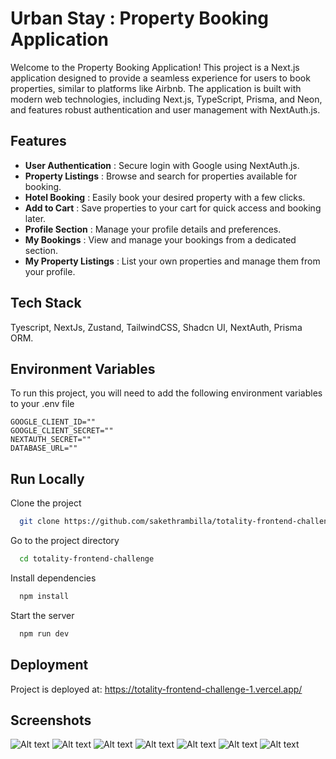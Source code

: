 
#  Urban Stay : Property Booking Application

Welcome to the Property Booking Application! This project is a Next.js application designed to provide a seamless experience for users to book properties, similar to platforms like Airbnb. The application is built with modern web technologies, including Next.js, TypeScript, Prisma, and Neon, and features robust authentication and user management with NextAuth.js.

## Features

- **User Authentication** : Secure login with Google using NextAuth.js.
- **Property Listings** : Browse and search for properties available for booking.
- **Hotel Booking** : Easily book your desired property with a few clicks.
- **Add to Cart** : Save properties to your cart for quick access and booking later.
- **Profile Section** : Manage your profile details and preferences.
- **My Bookings** : View and manage your bookings from a dedicated section.
- **My Property Listings** : List your own properties and manage them from your profile.


## Tech Stack
Tyescript, NextJs, Zustand, TailwindCSS, Shadcn UI, NextAuth, Prisma ORM.


## Environment Variables

To run this project, you will need to add the following environment variables to your .env file

```
GOOGLE_CLIENT_ID=""
GOOGLE_CLIENT_SECRET=""
NEXTAUTH_SECRET=""
DATABASE_URL=""
```
## Run Locally

Clone the project

```bash
  git clone https://github.com/sakethrambilla/totality-frontend-challenge
```

Go to the project directory


```bash
  cd totality-frontend-challenge
```

Install dependencies

```bash
  npm install
```

Start the server

```bash
  npm run dev
```



## Deployment

Project is deployed at: https://totality-frontend-challenge-1.vercel.app/


## Screenshots

<img title="a title" alt="Alt text" src="public/sample-images/1.png">
<img title="a title" alt="Alt text" src="public/sample-images/2.png">
<img title="a title" alt="Alt text" src="public/sample-images/3.png">
<img title="a title" alt="Alt text" src="public/sample-images/4.png">
<img title="a title" alt="Alt text" src="public/sample-images/5.png">
<img title="a title" alt="Alt text" src="public/sample-images/6.png">
<img title="a title" alt="Alt text" src="public/sample-images/7.png">

